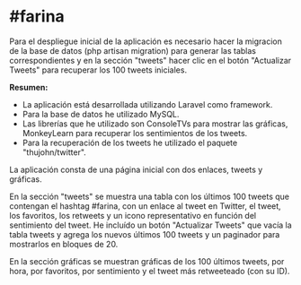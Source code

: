 <h1>#farina</h1>

<p>Para el despliegue inicial de la aplicación es necesario hacer la migracion de la base de datos (php artisan migration) para generar las tablas correspondientes y en la sección "tweets" hacer clic en el botón "Actualizar Tweets" para recuperar los 100 tweets iniciales.</p>

<strong>Resumen:</strong>
<ul>
<li>La aplicación está desarrollada utilizando Laravel como framework.</li>
<li>Para la base de datos he utilizado MySQL.</li>
<li>Las librerías que he utilizado son ConsoleTVs para mostrar las gráficas, MonkeyLearn para recuperar los sentimientos de los tweets.</li>
<li>Para la recuperación de los tweets he utilizado el paquete "thujohn/twitter".</li>
</ul>
<p>La aplicación consta de una página inicial con dos enlaces, tweets y gráficas.</p>
<p>En la sección "tweets" se muestra una tabla con los últimos 100 tweets que contengan el hashtag #farina, con un enlace al tweet en Twitter, el tweet, los favoritos, los retweets y un icono representativo en función del sentimiento del tweet. He incluído un botón "Actualizar Tweets" que vacía la tabla tweets y agrega los nuevos últimos 100 tweets y un paginador para mostrarlos en bloques de 20.</p>
<p>En la sección gráficas se muestran gráficas de los 100 últimos tweets, por hora, por favoritos, por sentimiento y el tweet más retweeteado (con su ID).</p>

